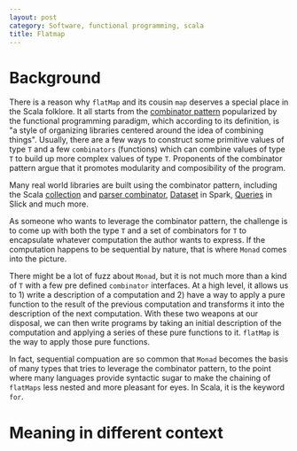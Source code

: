 ```yaml
---
layout: post
category: Software, functional programming, scala
title: Flatmap
---
```


# Background

There is a reason why `flatMap` and its cousin `map` deserves a special place in the Scala folklore. It all starts from the [combinator pattern](https://wiki.haskell.org/Combinator_pattern) popularized by the functional programming paradigm, which according to its definition, is "a style of organizing libraries centered around the idea of combining things". Usually, there are a few ways to construct some primitive values of type `T` and a few `combinators` (functions) which can combine values of type `T` to build up more complex values of type `T`. Proponents of the combinator pattern argue that it promotes modularity and composibility of the program.

Many real world libraries are built using the combinator pattern, including the Scala [collection](https://www.scala-lang.org/api/2.12.3/scala/collection/index.html) and [parser combinator](http://www.scala-lang.org/api/2.12.3/scala-parser-combinators/scala/util/parsing/combinator/Parsers.html), [Dataset](https://spark.apache.org/docs/2.1.0/api/java/org/apache/spark/sql/Dataset.html) in Spark, [Queries](http://slick.lightbend.com/doc/3.2.1/queries.html) in Slick and much more.

As someone who wants to leverage the combinator pattern, the challenge is to come up with both the type `T` and a set of combinators for `T` to encapsulate whatever computation the author wants to express. If the computation happens to be sequential by nature, that is where `Monad` comes into the picture.

There might be a lot of fuzz about `Monad`, but it is not much more than a kind of `T` with a few pre defined `combinator` interfaces. At a high level, it allows us to 1) write a description of a computation and 2) have a way to apply a pure function to the result of the previous computation and transforms it into the description of the next computation. With these two weapons at our disposal, we can then write programs by taking an initial description of the computation and applying a series of these pure functions to it. `flatMap` is the way to apply those pure functions.

In fact, sequential compuation are so common that `Monad` becomes the basis of many types that tries to leverage the combinator pattern, to the point where many languages provide syntactic sugar to make the chaining of `flatMaps` less nested and more pleasant for eyes. In Scala, it is the keyword `for`.


# Meaning in different context

